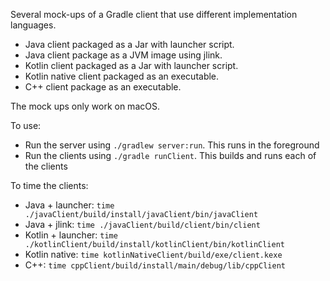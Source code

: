 Several mock-ups of a Gradle client that use different implementation languages.

- Java client packaged as a Jar with launcher script.
- Java client package as a JVM image using jlink.
- Kotlin client packaged as a Jar with launcher script.
- Kotlin native client packaged as an executable.
- C++ client package as an executable.

The mock ups only work on macOS.

To use:

- Run the server using `./gradlew server:run`. This runs in the foreground
- Run the clients using `./gradle runClient`. This builds and runs each of the clients

To time the clients:

- Java + launcher: `time ./javaClient/build/install/javaClient/bin/javaClient`
- Java + jlink: `time ./javaClient/build/client/bin/client` 
- Kotlin + launcher: `time ./kotlinClient/build/install/kotlinClient/bin/kotlinClient`
- Kotlin native: `time kotlinNativeClient/build/exe/client.kexe`
- C++: `time cppClient/build/install/main/debug/lib/cppClient`
